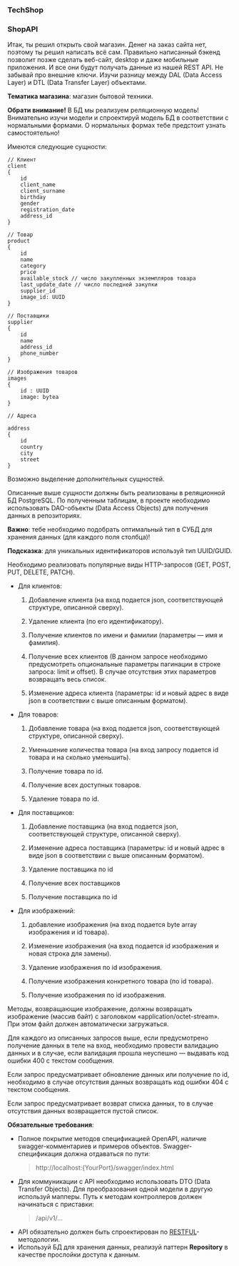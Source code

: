 ### TechShop
### ShopAPI
Итак, ты решил открыть свой магазин. Денег на заказ сайта нет, поэтому ты решил написать всё сам. Правильно написанный бэкенд позволит позже сделать веб-сайт, desktop и даже мобильные приложения. И все они будут получать данные из нашей REST API. Не забывай про внешние ключи. Изучи разницу между DAL (Data Access Layer) и DTL (Data Transfer Layer) объектами.

**Тематика магазина**: магазин бытовой техники.

**Обрати внимание!** В БД мы реализуем реляционную модель! Внимательно изучи модели и спроектируй модель БД в соответствии с нормальными формами. О нормальных формах тебе предстоит узнать самостоятельно!

Имеются следующие сущности:
```
// Клиент
client
{
    id
    client_name
    client_surname
    birthday
    gender
    registration_date
    address_id
}
```
```
// Товар
product
{
    id
    name
    category
    price
    available_stock // число закупленных экземпляров товара
    last_update_date // число последней закупки
    supplier_id
    image_id: UUID
}
```
```
// Поставщики
supplier
{
    id
    name
    address_id
    phone_number
}
```
```
// Изображения товаров
images
{
    id : UUID
    image: bytea
}
```

```
// Адреса

address 
{
    id
    country
    city
    street
}

```
Возможно выделение дополнительных сущностей.

Описанные выше сущности должны быть реализованы в реляционной БД PostgreSQL. По полученным таблицам, в проекте необходимо использовать DAO-объекты (Data Access Objects) для получения данных в репозиториях. 

**Важно**: тебе необходимо подобрать оптимальный тип в СУБД для хранения данных (для каждого поля столбца)! 

**Подсказка**: для уникальных идентификаторов используй тип UUID/GUID.

Необходимо реализовать популярные виды HTTP-запросов (GET, POST, PUT, DELETE, PATCH).

- Для клиентов:
    
    1) Добавление клиента (на вход подается json, соответствующей структуре, описанной сверху).

    2) Удаление клиента (по его идентификатору).

    3) Получение клиентов по имени и фамилии (параметры — имя и фамилия).

    4) Получение всех клиентов (В данном запросе необходимо предусмотреть опциональные параметры пагинации в строке запроса: limit и offset). В случае отсутствия этих параметров возвращать весь список.

    5) Изменение адреса клиента (параметры: id и новый адрес в виде json в соответствии с выше описанным форматом).

- Для товаров:

    1) Добавление товара (на вход подается json, соответствующей структуре, описанной сверху).

    2) Уменьшение количества товара (на вход запросу подается id товара и на сколько уменьшить).

    3) Получение товара по id.

    4) Получение всех доступных товаров.

    5) Удаление товара по id.

- Для поставщиков:

    1) Добавление поставщика (на вход подается json, соответствующей структуре, описанной сверху).

    2) Изменение адреса поставщика (параметры: id и новый адрес в виде json в соответствии с выше описанным форматом).

    3) Удаление поставщика по id

    4) Получение всех поставщиков

    5) Получение поставщика по id

- Для изображений:

    1) добавление изображения (на вход подается byte array изображения и id товара).

    2) Изменение изображения (на вход подается id изображения и новая строка для замены).

    3) Удаление изображения по id изображения.

    4) Получение изображения конкретного товара (по id товара). 
   
    5) Получение изображения по id изображения.

Методы, возвращающие изображение, должны возвращать изображение (массив байт) с заголовком «application/octet-stream». При этом файл должен автоматически загружаться.

Для каждого из описанных запросов выше, если предусмотрено получение данных в теле на вход, необходимо провести валидацию данных и в случае, если валидация прошла неуспешно — выдавать код ошибки 400 с текстом сообщения.

Если запрос предусматривает обновление данных или получение по id, необходимо в случае отсутствия данных возвращать код ошибки 404 с текстом сообщения.

Если запрос предусматривает возврат списка данных, то в случае отсутствия данных возвращается пустой список.

**Обязательные требования**: 
- Полное покрытие методов спецификацией OpenAPI, наличие swagger-комментариев и примеров объектов. Swagger-спецификация должна отдаваться по пути:
  >http://localhost:{YourPort}/swagger/index.html
- Для коммуникации с API необходимо использовать DTO (Data Transfer Objects). Для преобразования одной модели в другую используй мапперы. Путь к методам контроллеров должен начинаться с приставки: 
  >/api/v1/...
- API обязательно должен быть спроектирован по [RESTFUL](https://restfulapi.net/)-методологии.
- Используй БД для хранения данных, реализуй паттерн **Repository** в качестве прослойки доступа к данным.

